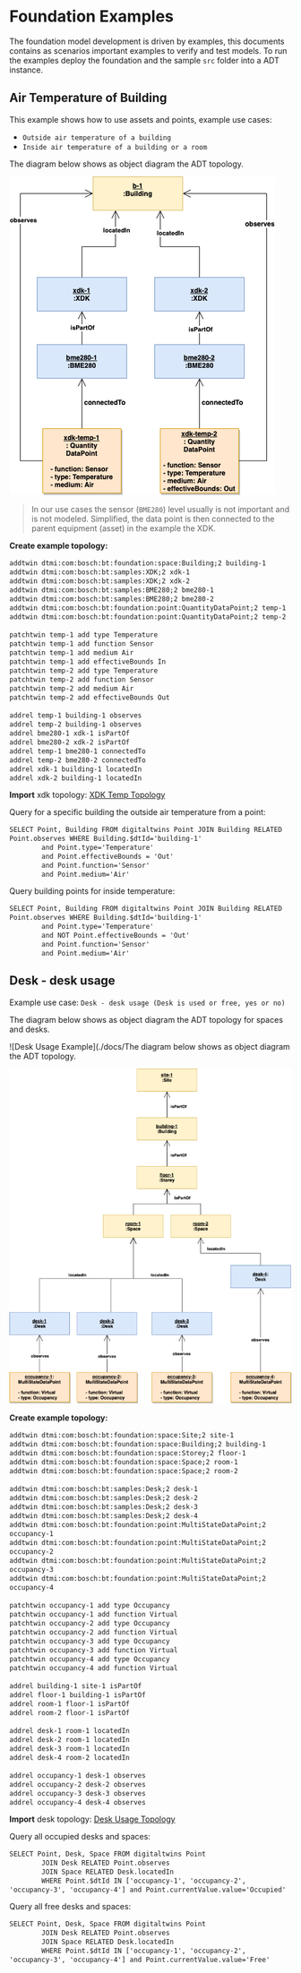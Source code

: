 # Foundation Examples

The foundation model development is driven by examples, this documents contains as  scenarios important examples to verify and test models. To run the examples deploy the foundation and the sample `src` folder into a ADT instance.

## Air Temperature of Building

This example shows how to use assets and points, example use cases: 

- `Outside air temperature of a building`
- `Inside air temperature of a building or a room`

The diagram below shows as object diagram the ADT topology.

![Outside Air Temperature Example](./docs/OutsideAirTemperature.drawio.png)

> In our use cases the sensor (`BME280`) level usually is not important and is not modeled. Simplified, the data point is then connected to the parent equipment (asset) in the example the XDK.

**Create example topology:**

```
addtwin dtmi:com:bosch:bt:foundation:space:Building;2 building-1
addtwin dtmi:com:bosch:bt:samples:XDK;2 xdk-1
addtwin dtmi:com:bosch:bt:samples:XDK;2 xdk-2
addtwin dtmi:com:bosch:bt:samples:BME280;2 bme280-1
addtwin dtmi:com:bosch:bt:samples:BME280;2 bme280-2
addtwin dtmi:com:bosch:bt:foundation:point:QuantityDataPoint;2 temp-1
addtwin dtmi:com:bosch:bt:foundation:point:QuantityDataPoint;2 temp-2

patchtwin temp-1 add type Temperature
patchtwin temp-1 add function Sensor
patchtwin temp-1 add medium Air
patchtwin temp-1 add effectiveBounds In
patchtwin temp-2 add type Temperature
patchtwin temp-2 add function Sensor
patchtwin temp-2 add medium Air
patchtwin temp-2 add effectiveBounds Out

addrel temp-1 building-1 observes
addrel temp-2 building-1 observes
addrel bme280-1 xdk-1 isPartOf
addrel bme280-2 xdk-2 isPartOf
addrel temp-1 bme280-1 connectedTo
addrel temp-2 bme280-2 connectedTo
addrel xdk-1 building-1 locatedIn
addrel xdk-2 building-1 locatedIn
```

**Import** xdk topology: [XDK Temp Topology](./data/xdk-temp-topology.json)


Query for a specific building the outside air temperature from a point:

```
SELECT Point, Building FROM digitaltwins Point JOIN Building RELATED Point.observes WHERE Building.$dtId='building-1' 
        and Point.type='Temperature'
        and Point.effectiveBounds = 'Out'
        and Point.function='Sensor' 
        and Point.medium='Air'
```

Query building points for inside temperature:

```
SELECT Point, Building FROM digitaltwins Point JOIN Building RELATED Point.observes WHERE Building.$dtId='building-1' 
        and Point.type='Temperature'
        and NOT Point.effectiveBounds = 'Out'
        and Point.function='Sensor' 
        and Point.medium='Air'
```

## Desk - desk usage

Example use case: `Desk - desk usage (Desk is used or free, yes or no)`

The diagram below shows as object diagram the ADT topology for spaces and desks.

![Desk Usage Example](./docs/The diagram below shows as object diagram the ADT topology.

![Outside Air Temperature Example](./docs/DeskUsage.drawio.png)

**Create example topology:**

```
addtwin dtmi:com:bosch:bt:foundation:space:Site;2 site-1
addtwin dtmi:com:bosch:bt:foundation:space:Building;2 building-1
addtwin dtmi:com:bosch:bt:foundation:space:Storey;2 floor-1
addtwin dtmi:com:bosch:bt:foundation:space:Space;2 room-1
addtwin dtmi:com:bosch:bt:foundation:space:Space;2 room-2

addtwin dtmi:com:bosch:bt:samples:Desk;2 desk-1
addtwin dtmi:com:bosch:bt:samples:Desk;2 desk-2
addtwin dtmi:com:bosch:bt:samples:Desk;2 desk-3
addtwin dtmi:com:bosch:bt:samples:Desk;2 desk-4
addtwin dtmi:com:bosch:bt:foundation:point:MultiStateDataPoint;2 occupancy-1
addtwin dtmi:com:bosch:bt:foundation:point:MultiStateDataPoint;2 occupancy-2
addtwin dtmi:com:bosch:bt:foundation:point:MultiStateDataPoint;2 occupancy-3
addtwin dtmi:com:bosch:bt:foundation:point:MultiStateDataPoint;2 occupancy-4

patchtwin occupancy-1 add type Occupancy
patchtwin occupancy-1 add function Virtual
patchtwin occupancy-2 add type Occupancy
patchtwin occupancy-2 add function Virtual
patchtwin occupancy-3 add type Occupancy
patchtwin occupancy-3 add function Virtual
patchtwin occupancy-4 add type Occupancy
patchtwin occupancy-4 add function Virtual

addrel building-1 site-1 isPartOf
addrel floor-1 building-1 isPartOf
addrel room-1 floor-1 isPartOf
addrel room-2 floor-1 isPartOf

addrel desk-1 room-1 locatedIn
addrel desk-2 room-1 locatedIn
addrel desk-3 room-1 locatedIn
addrel desk-4 room-2 locatedIn

addrel occupancy-1 desk-1 observes
addrel occupancy-2 desk-2 observes
addrel occupancy-3 desk-3 observes
addrel occupancy-4 desk-4 observes
```

**Import** desk topology: [Desk Usage Topology](./data/desk-usage-topology.json)

Query all occupied desks and spaces:

```
SELECT Point, Desk, Space FROM digitaltwins Point 
        JOIN Desk RELATED Point.observes 
        JOIN Space RELATED Desk.locatedIn 
        WHERE Point.$dtId IN ['occupancy-1', 'occupancy-2', 'occupancy-3', 'occupancy-4'] and Point.currentValue.value='Occupied'
```

Query all free desks and spaces:

```
SELECT Point, Desk, Space FROM digitaltwins Point 
        JOIN Desk RELATED Point.observes 
        JOIN Space RELATED Desk.locatedIn 
        WHERE Point.$dtId IN ['occupancy-1', 'occupancy-2', 'occupancy-3', 'occupancy-4'] and Point.currentValue.value='Free'
```


